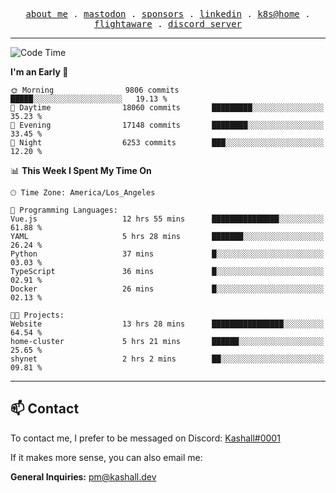 <p align="center">
  <samp>
    <a href="https://jordanjones.org/">about me</a> .
    <a rel="me" href="https://mastodon.social/@kashall">mastodon</a> .
    <a href="https://github.com/sponsors/kashalls">sponsors</a> .
    <a href="https://linkedin.com/in/jordpjones">linkedin</a> .
    <a href="https://github.com/kashalls/home-cluster">k8s@home</a> .
    <a href="https://flightaware.com/adsb/stats/user/kashalls">flightaware</a> .
    <a href="https://discord.gg/V2WrCfqba9">discord server</a>
  </samp>
</p>

---

<!--START_SECTION:waka-->
![Code Time](http://img.shields.io/badge/Code%20Time-1%2C580%20hrs%205%20mins-blue)

**I'm an Early 🐤** 

```text
🌞 Morning                9806 commits        █████░░░░░░░░░░░░░░░░░░░░   19.13 % 
🌆 Daytime                18060 commits       █████████░░░░░░░░░░░░░░░░   35.23 % 
🌃 Evening                17148 commits       ████████░░░░░░░░░░░░░░░░░   33.45 % 
🌙 Night                  6253 commits        ███░░░░░░░░░░░░░░░░░░░░░░   12.20 % 
```


📊 **This Week I Spent My Time On** 

```text
🕑︎ Time Zone: America/Los_Angeles

💬 Programming Languages: 
Vue.js                   12 hrs 55 mins      ███████████████░░░░░░░░░░   61.88 % 
YAML                     5 hrs 28 mins       ███████░░░░░░░░░░░░░░░░░░   26.24 % 
Python                   37 mins             █░░░░░░░░░░░░░░░░░░░░░░░░   03.03 % 
TypeScript               36 mins             █░░░░░░░░░░░░░░░░░░░░░░░░   02.91 % 
Docker                   26 mins             █░░░░░░░░░░░░░░░░░░░░░░░░   02.13 % 

🐱‍💻 Projects: 
Website                  13 hrs 28 mins      ████████████████░░░░░░░░░   64.54 % 
home-cluster             5 hrs 21 mins       ██████░░░░░░░░░░░░░░░░░░░   25.65 % 
shynet                   2 hrs 2 mins        ██░░░░░░░░░░░░░░░░░░░░░░░   09.81 % 
```


<!--END_SECTION:waka-->

---

## 📫 Contact

To contact me, I prefer to be messaged on Discord:  [Kashall#0001](https://discord.com/users/201077739589992448)

If it makes more sense, you can also email me:

**General Inquiries:** pm@kashall.dev  
